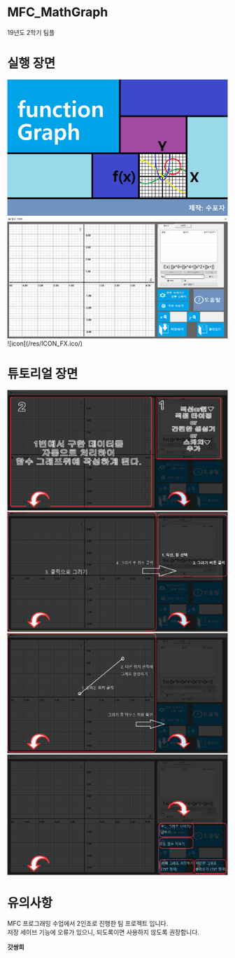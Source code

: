 # MFC_MathGraph
19년도 2학기 팀플

# 실행 장면
![img](/res/Title.bmp/)
![main](/main.PNG/)
![icon[(/res/ICON_FX.ico/)

# 튜토리얼 장면

![img1](/tutoring1.PNG/)
![img2](/tutoring2.PNG/)
![img3](/tutoring3.PNG/)
![img4](/tutoring4.PNG/)

# 유의사항
MFC 프로그래밍 수업에서 2인조로 진행한 팀 프로젝트 입니다.    
저장 세이브 기능에 오류가 있으니, 되도록이면 사용하지 않도록 권장합니다.   

**갓쌍희**
